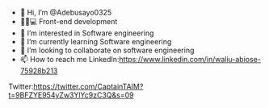- 👋 Hi, I’m @Adebusayo0325
- 🧑‍💻💻 Front-end development
- 👀 I’m interested in Software engineering
- 🌱 I’m currently learning Software engineering
- 💞️ I’m looking to collaborate on software engineering
- 📫 How to reach me 
LinkedIn:https://www.linkedin.com/in/waliu-abiose-75928b213

Twitter:https://twitter.com/CaptainTAIM?t=9BFZYE954yZw3YlYc9zC3Q&s=09
<!---
Adebusayo0325/Adebusayo0325 is a ✨ special ✨ repository because its `README.md` (this file) appears on your GitHub profile.
You can click the Preview link to take a look at your changes.
--->
